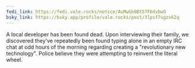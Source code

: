 ```yaml
---
fedi_link: https://fedi.vale.rocks/notice/AuMwGb8Bt57FbdvbwO
bsky_link: https://bsky.app/profile/vale.rocks/post/3lpsf7ugzxk2q
---
```


A local developer has been found dead. Upon interviewing their family, we discovered they've repeatedly been found typing alone in an empty IRC chat at odd hours of the morning regarding creating a "revolutionary new technology". Police believe they were attempting to reinvent the literal wheel.
